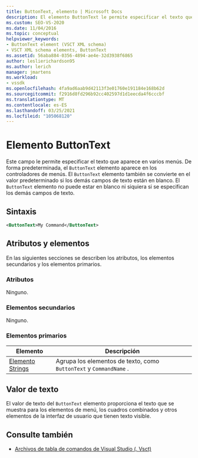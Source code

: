 ```yaml
---
title: ButtonText, elemento | Microsoft Docs
description: El elemento ButtonText le permite especificar el texto que aparece en varios menús. El elemento ButtonText no puede estar en blanco aunque se hayan especificado otros campos de texto.
ms.custom: SEO-VS-2020
ms.date: 11/04/2016
ms.topic: conceptual
helpviewer_keywords:
- ButtonText element (VSCT XML schema)
- VSCT XML schema elements, ButtonText
ms.assetid: 56aba884-0356-4894-ae4e-32d3938f6865
author: leslierichardson95
ms.author: lerich
manager: jmartens
ms.workload:
- vssdk
ms.openlocfilehash: 4fa9ad6aab9d42113f3e01760e191184e168b62d
ms.sourcegitcommit: f2916d8fd296b92cc402597d1d1eecda4f6cccbf
ms.translationtype: MT
ms.contentlocale: es-ES
ms.lasthandoff: 03/25/2021
ms.locfileid: "105068120"
---
```

# <a name="buttontext-element"></a>Elemento ButtonText
Este campo le permite especificar el texto que aparece en varios menús. De forma predeterminada, el `ButtonText` elemento aparece en los controladores de menús. El `ButtonText` elemento también se convierte en el valor predeterminado si los demás campos de texto están en blanco. El `ButtonText` elemento no puede estar en blanco ni siquiera si se especifican los demás campos de texto.

## <a name="syntax"></a>Sintaxis

```xml
<ButtonText>My Command</ButtonText>
```

## <a name="attributes-and-elements"></a>Atributos y elementos
 En las siguientes secciones se describen los atributos, los elementos secundarios y los elementos primarios.

### <a name="attributes"></a>Atributos
 Ninguno.

### <a name="child-elements"></a>Elementos secundarios
 Ninguno.

### <a name="parent-elements"></a>Elementos primarios

|Elemento|Descripción|
|-------------|-----------------|
|[Elemento Strings](../extensibility/strings-element.md)|Agrupa los elementos de texto, como `ButtonText` y `CommandName` .|

## <a name="text-value"></a>Valor de texto
 El valor de texto del `ButtonText` elemento proporciona el texto que se muestra para los elementos de menú, los cuadros combinados y otros elementos de la interfaz de usuario que tienen texto visible.

## <a name="see-also"></a>Consulte también
- [Archivos de tabla de comandos de Visual Studio (. Vsct)](../extensibility/internals/visual-studio-command-table-dot-vsct-files.md)

